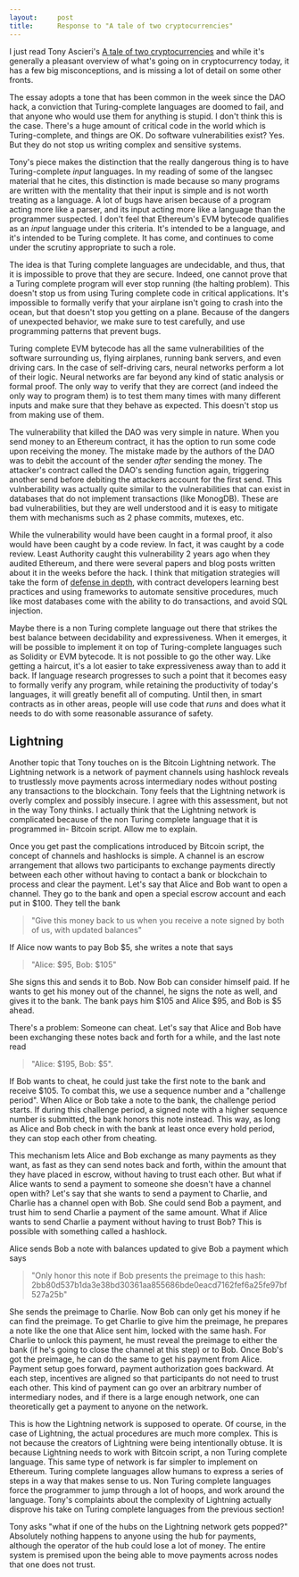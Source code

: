 ```yaml
---
layout:     post
title:      Response to "A tale of two cryptocurrencies"
---
```


I just read Tony Ascieri's [A tale of two cryptocurrencies](https://tonyarcieri.com/a-tale-of-two-cryptocurrencies) and while it's generally a pleasant overview of what's going on in cryptocurrency today, it has a few big misconceptions, and is missing a lot of detail on some other fronts.

The essay adopts a tone that has been common in the week since the DAO hack, a conviction that Turing-complete languages are doomed to fail, and that anyone who would use them for anything is stupid. I don't think this is the case. There's a huge amount of critical code in the world which is Turing-complete, and things are OK. Do software vulnerabilities exist? Yes. But they do not stop us writing complex and sensitive systems. 

Tony's piece makes the distinction that the really dangerous thing is to have Turing-complete _input_ languages. In my reading of some of the langsec material that he cites, this distinction is made because so many programs are written with the mentality that their input is simple and is not worth treating as a language. A lot of bugs have arisen because of a program acting more like a parser, and its input acting more like a language than the programmer suspected. I don't feel that Ethereum's EVM bytecode qualifies as an _input_ language under this criteria. It's intended to be a language, and it's intended to be Turing complete. It has come, and continues to come under the scrutiny appropriate to such a role.

The idea is that Turing complete languages are undecidable, and thus, that it is impossible to prove that they are secure. Indeed, one cannot prove that a Turing complete program will ever stop running (the halting problem). This doesn't stop us from using Turing complete code in critical applications. It's impossible to formally verify that your airplane isn't going to crash into the ocean, but that doesn't stop you getting on a plane. Because of the dangers of unexpected behavior, we make sure to test carefully, and use programming patterns that prevent bugs.

Turing complete EVM bytecode has all the same vulnerabilities of the software surrounding us, flying airplanes, running bank servers, and even driving cars. In the case of self-driving cars, neural networks perform a lot of their logic. Neural networks are far beyond any kind of static analysis or formal proof. The only way to verify that they are correct (and indeed the only way to program them) is to test them many times with many different inputs and make sure that they behave as expected. This doesn't stop us from making use of them.

The vulnerability that killed the DAO was very simple in nature. When you send money to an Ethereum contract, it has the option to run some code upon receiving the money. The mistake made by the authors of the DAO was to debit the account of the sender _after_ sending the money. The attacker's contract called the DAO's sending function again, triggering another send before debiting the attackers account for the first send. This vulnberability was actually quite similar to the vulnerabilities that can exist in databases that do not implement transactions (like MonogDB). These are bad vulnerabilities, but they are well understood and it is easy to mitigate them with mechanisms such as 2 phase commits, mutexes, etc. 

While the vulnerability would have been caught in a formal proof, it also would have been caught by a code review. In fact, it was caught by a code review. Least Authority caught this vulnerability 2 years ago when they audited Ethereum, and there were several papers and blog posts written about it in the weeks before the hack. I think that mitigation strategies will take the form of [defense in depth](https://blog.ethereum.org/2016/06/19/thinking-smart-contract-security/), with contract developers learning best practices and using frameworks to automate sensitive procedures, much like most databases come with the ability to do transactions, and avoid SQL injection.

Maybe there is a non Turing complete language out there that strikes the best balance between decidability and expressiveness. When it emerges, it will be possible to implement it on top of Turing-complete languages such as Solidity or EVM bytecode. It is not possible to go the other way. Like getting a haircut, it's a lot easier to take expressiveness away than to add it back. If language research progresses to such a point that it becomes easy to formally verify any program, while retaining the productivity of today's languages, it will greatly benefit all of computing. Until then, in smart contracts as in other areas, people will use code that *runs* and does what it needs to do with some reasonable assurance of safety.

## Lightning

Another topic that Tony touches on is the Bitcoin Lightning network. The Lightning network is a network of payment channels using hashlock reveals to trustlessly move payments across intermediary nodes without posting any transactions to the blockchain. Tony feels that the Lightning network is overly complex and possibly insecure. I agree with this assessment, but not in the way Tony thinks. I actually think that the Lightning network is complicated because of the non Turing complete language that it is programmed in- Bitcoin script. Allow me to explain.

Once you get past the complications introduced by Bitcoin script, the concept of channels and hashlocks is simple. A channel is an escrow arrangement that allows two participants to exchange payments directly between each other without having to contact a bank or blockchain to process and clear the payment. Let's say that Alice and Bob want to open a channel. They go to the bank and open a special escrow account and each put in $100. They tell the bank 

> "Give this money back to us when you receive a note signed by both of us, with updated balances"

If Alice now wants to pay Bob $5, she writes a note that says 

> "Alice: $95, Bob: $105"

She signs this and sends it to Bob. Now Bob can consider himself paid. If he wants to get his money out of the channel, he signs the note as well, and gives it to the bank. The bank pays him $105 and Alice $95, and Bob is $5 ahead.

There's a problem: Someone can cheat. Let's say that Alice and Bob have been exchanging these notes back and forth for a while, and the last note read 

> "Alice: $195, Bob: $5".

If Bob wants to cheat, he could just take the first note to the bank and receive $105. To combat this, we use a sequence number and a "challenge period". When Alice or Bob take a note to the bank, the challenge period starts. If during this challenge period, a signed note with a higher sequence number is submitted, the bank honors this note instead. This way, as long as Alice and Bob check in with the bank at least once every hold period, they can stop each other from cheating.

This mechanism lets Alice and Bob exchange as many payments as they want, as fast as they can send notes back and forth, within the amount that they have placed in escrow, without having to trust each other. But what if Alice wants to send a payment to someone she doesn't have a channel open with? Let's say that she wants to send a payment to Charlie, and Charlie has a channel open with Bob. She could send Bob a payment, and trust him to send Charlie a payment of the same amount. What if Alice wants to send Charlie a payment without having to trust Bob? This is possible with something called a hashlock.

Alice sends Bob a note with balances updated to give Bob a payment which says

> "Only honor this note if Bob presents the preimage to this hash: 2bb80d537b1da3e38bd30361aa855686bde0eacd7162fef6a25fe97bf527a25b"

She sends the preimage to Charlie. Now Bob can only get his money if he can find the preimage. To get Charlie to give him the preimage, he prepares a note like the one that Alice sent him, locked with the same hash. For Charlie to unlock this payment, he must reveal the preimage to either the bank (if he's going to close the channel at this step) or to Bob. Once Bob's got the preimage, he can do the same to get his payment from Alice. Payment setup goes forward, payment authorization goes backward. At each step, incentives are aligned so that participants do not need to trust each other. This kind of payment can go over an arbitrary number of intermediary nodes, and if there is a large enough network, one can theoretically get a payment to anyone on the network.

This is how the Lightning network is supposed to operate. Of course, in the case of Lightning, the actual procedures are much more complex. This is not because the creators of Lightning were being intentionally obtuse. It is because Lightning needs to work with Bitcoin script, a non Turing complete language. This same type of network is far simpler to implement on Ethereum. Turing complete languages allow humans to express a series of steps in a way that makes sense to us. Non Turing complete languages force the programmer to jump through a lot of hoops, and work around the language. Tony's complaints about the complexity of Lightning actually disprove his take on Turing complete languages from the previous section!

Tony asks "what if one of the hubs on the Lightning network gets popped?" Absolutely nothing happens to anyone using the hub for payments, although the operator of the hub could lose a lot of money. The entire system is premised upon the being able to move payments across nodes that one does not trust. 